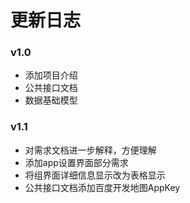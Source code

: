 # 更新日志

### v1.0
* 添加项目介绍
* 公共接口文档
* 数据基础模型

### v1.1
* 对需求文档进一步解释，方便理解
* 添加app设置界面部分需求
* 将组界面详细信息显示改为表格显示
* 公共接口文档添加百度开发地图AppKey